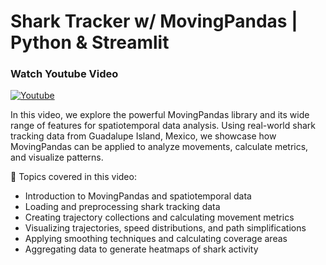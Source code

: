 # Shark Tracker w/ MovingPandas | Python & Streamlit

### Watch Youtube Video
[![Youtube](https://img.youtube.com/vi/i_Pr-Sxvw4s/0.jpg)](https://www.youtube.com/watch?v=i_Pr-Sxvw4s "Youtube")

In this video, we explore the powerful MovingPandas library and its wide range of features for spatiotemporal data analysis. Using real-world shark tracking data from Guadalupe Island, Mexico, we showcase how MovingPandas can be applied to analyze movements, calculate metrics, and visualize patterns.

📝 Topics covered in this video:

- Introduction to MovingPandas and spatiotemporal data
- Loading and preprocessing shark tracking data
- Creating trajectory collections and calculating movement metrics
- Visualizing trajectories, speed distributions, and path simplifications
- Applying smoothing techniques and calculating coverage areas
- Aggregating data to generate heatmaps of shark activity
